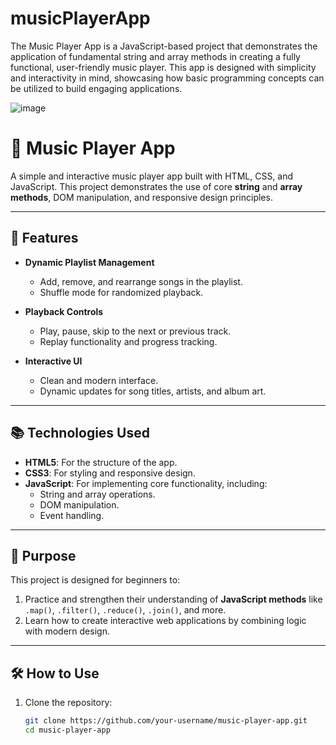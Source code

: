 # musicPlayerApp
The Music Player App is a JavaScript-based project that demonstrates the application of fundamental string and array methods in creating a fully functional, user-friendly music player. This app is designed with simplicity and interactivity in mind, showcasing how basic programming concepts can be utilized to build engaging applications.

![image](https://github.com/user-attachments/assets/9c44729d-740c-49d1-b708-5ff053ef2d25)


# 🎵 Music Player App  

A simple and interactive music player app built with HTML, CSS, and JavaScript. This project demonstrates the use of core **string** and **array methods**, DOM manipulation, and responsive design principles.

---

## 🚀 Features  
- **Dynamic Playlist Management**  
  - Add, remove, and rearrange songs in the playlist.  
  - Shuffle mode for randomized playback.  

- **Playback Controls**  
  - Play, pause, skip to the next or previous track.  
  - Replay functionality and progress tracking.  

- **Interactive UI**  
  - Clean and modern interface.  
  - Dynamic updates for song titles, artists, and album art.  

---

## 📚 Technologies Used  
- **HTML5**: For the structure of the app.  
- **CSS3**: For styling and responsive design.  
- **JavaScript**: For implementing core functionality, including:  
  - String and array operations.  
  - DOM manipulation.  
  - Event handling.  

---

## 🎯 Purpose  
This project is designed for beginners to:  
1. Practice and strengthen their understanding of **JavaScript methods** like `.map()`, `.filter()`, `.reduce()`, `.join()`, and more.  
2. Learn how to create interactive web applications by combining logic with modern design.  

---

## 🛠️ How to Use  
1. Clone the repository:  
   ```bash
   git clone https://github.com/your-username/music-player-app.git
   cd music-player-app
